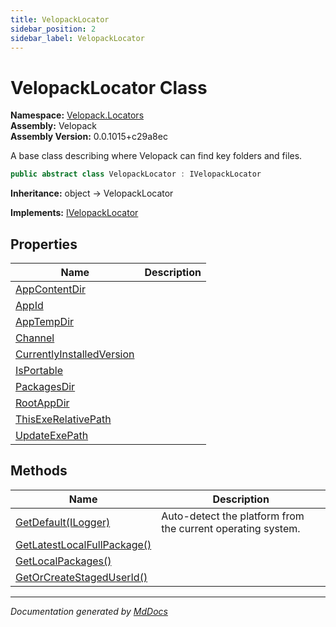 ```yaml
---
title: VelopackLocator
sidebar_position: 2
sidebar_label: VelopackLocator
---
```

<!--  
  <auto-generated>   
    The contents of this file were generated by a tool.  
    Changes to this file may be list if the file is regenerated  
  </auto-generated>   
-->

# VelopackLocator Class

**Namespace:** [Velopack.Locators](../index.md)  
**Assembly:** Velopack  
**Assembly Version:** 0.0.1015+c29a8ec

A base class describing where Velopack can find key folders and files.

```csharp
public abstract class VelopackLocator : IVelopackLocator
```

**Inheritance:** object → VelopackLocator

**Implements:** [IVelopackLocator](../IVelopackLocator/index.md)

## Properties

| Name                                                                 | Description |
| -------------------------------------------------------------------- | ----------- |
| [AppContentDir](properties/AppContentDir.md)                         |             |
| [AppId](properties/AppId.md)                                         |             |
| [AppTempDir](properties/AppTempDir.md)                               |             |
| [Channel](properties/Channel.md)                                     |             |
| [CurrentlyInstalledVersion](properties/CurrentlyInstalledVersion.md) |             |
| [IsPortable](properties/IsPortable.md)                               |             |
| [PackagesDir](properties/PackagesDir.md)                             |             |
| [RootAppDir](properties/RootAppDir.md)                               |             |
| [ThisExeRelativePath](properties/ThisExeRelativePath.md)             |             |
| [UpdateExePath](properties/UpdateExePath.md)                         |             |

## Methods

| Name                                                                | Description                                                  |
| ------------------------------------------------------------------- | ------------------------------------------------------------ |
| [GetDefault(ILogger)](methods/GetDefault.md)                        | Auto\-detect the platform from the current operating system. |
| [GetLatestLocalFullPackage()](methods/GetLatestLocalFullPackage.md) |                                                              |
| [GetLocalPackages()](methods/GetLocalPackages.md)                   |                                                              |
| [GetOrCreateStagedUserId()](methods/GetOrCreateStagedUserId.md)     |                                                              |

___

*Documentation generated by [MdDocs](https://github.com/ap0llo/mddocs)*
